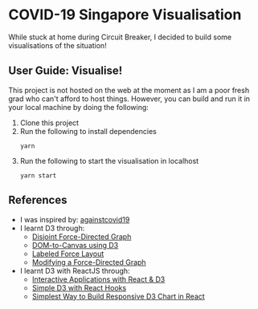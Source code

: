 # COVID-19 Singapore Visualisation

While stuck at home during Circuit Breaker, I decided to build some visualisations of the situation! 

## User Guide: Visualise!
This project is not hosted on the web at the moment as I am a poor fresh grad who can't afford to host things. However, you can build and run it in your local machine by doing the following:

1. Clone this project
2. Run the following to install dependencies
    ```
    yarn
    ```
3. Run the following to start the visualisation in localhost
    ```
    yarn start
    ```

## References
* I was inspired by: [againstcovid19](https://www.againstcovid19.com/)
* I learnt D3 through:
    * [Disjoint Force-Directed Graph](https://observablehq.com/@d3/disjoint-force-directed-graph)
    * [DOM-to-Canvas using D3](https://bl.ocks.org/mbostock/1276463)
    * [Labeled Force Layout](https://bl.ocks.org/mbostock/950642)
    * [Modifying a Force-Directed Graph](https://observablehq.com/@d3/modifying-a-force-directed-graph)
* I learnt D3 with ReactJS through:
    * [Interactive Applications with React & D3](https://medium.com/@Elijah_Meeks/interactive-applications-with-react-d3-f76f7b3ebc71)
    * [Simple D3 with React Hooks](https://medium.com/@jeffbutsch/using-d3-in-react-with-hooks-4a6c61f1d102)
    * [Simplest Way to Build Responsive D3 Chart in React](https://medium.com/front-end-weekly/simplest-way-to-build-responsive-d3-chart-in-react-d63d3b78b691)